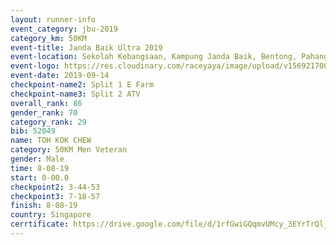 ```yaml
---
layout: runner-info 
event_category: jbu-2019 
category_km: 50KM 
event-title: Janda Baik Ultra 2019
event-location: Sekolah Kebangsaan, Kampung Janda Baik, Bentong, Pahang, Malaysia 
event-logo: https://res.cloudinary.com/raceyaya/image/upload/v1569217009/logo/janda-baik_vch1pc.jpg 
event-date: 2019-09-14 
checkpoint-name2: Split 1 E Farm 
checkpoint-name3: Split 2 ATV 
overall_rank: 86
gender_rank: 70
category_rank: 29
bib: 52049
name: TOH KOK CHEW
category: 50KM Men Veteran
gender: Male
time: 8-08-19
start: 0-00.0
checkpoint2: 3-44-53
checkpoint3: 7-18-57
finish: 8-08-19
country: Singapore
cerrtificate: https://drive.google.com/file/d/1rfGwiGQqmvUMcy_3EYrTrQl_gnMPrIrY/view?usp=sharing
---
```

